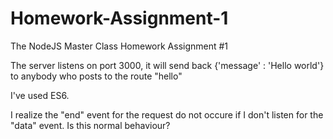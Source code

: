 # Homework-Assignment-1
The NodeJS Master Class Homework Assignment #1


The server listens on port 3000, it will send back {'message' : 'Hello world'}
to anybody who posts to the route "hello"

I've used ES6.

I realize the "end" event for the request do not occure if I don't listen for the "data" event.
Is this normal behaviour?
